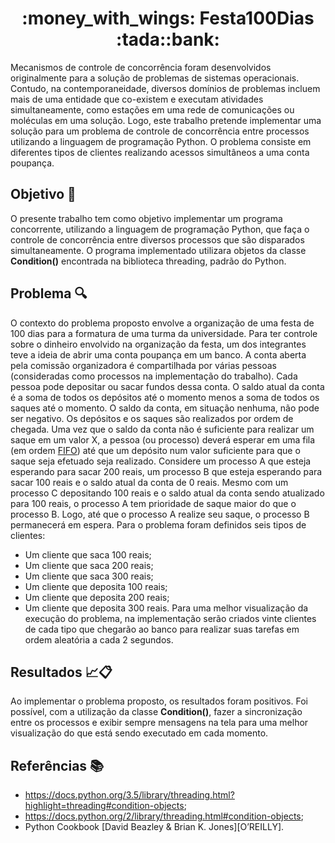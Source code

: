<h1 align="center">:money_with_wings: Festa100Dias :tada::bank: </h1>

Mecanismos de controle de concorrência foram desenvolvidos originalmente para a solução de problemas
de sistemas operacionais. Contudo, na contemporaneidade, diversos domínios de problemas incluem mais
de uma entidade que co-existem e executam atividades simultaneamente, como estações em uma rede de
comunicações ou moléculas em uma solução. Logo, este trabalho pretende implementar uma solução para
um problema de controle de concorrência entre processos utilizando a linguagem de programação Python. O
problema consiste em diferentes tipos de clientes realizando acessos simultâneos a uma conta poupança.

## Objetivo :pushpin:

O presente trabalho tem como objetivo implementar um programa concorrente, utilizando a linguagem
de programação Python, que faça o controle de concorrência entre diversos processos que são disparados
simultaneamente. O programa implementado utilizara objetos da classe **Condition()** encontrada na biblioteca
threading, padrão do Python.

## Problema :mag:

O contexto do problema proposto envolve a organização de uma festa de 100 dias para a formatura de
uma turma da universidade. Para ter controle sobre o dinheiro envolvido na organização da festa, um dos
integrantes teve a ideia de abrir uma conta poupança em um banco.
A conta aberta pela comissão organizadora é compartilhada por várias pessoas (consideradas como processos
na implementação do trabalho). Cada pessoa pode depositar ou sacar fundos dessa conta. O saldo
atual da conta é a soma de todos os depósitos até o momento menos a soma de todos os saques até o momento.
O saldo da conta, em situação nenhuma, não pode ser negativo. Os depósitos e os saques são realizados
por ordem de chegada.
Uma vez que o saldo da conta não é suficiente para realizar um saque em um valor X, a pessoa (ou
processo) deverá esperar em uma fila (em ordem [FIFO](https://pt.wikipedia.org/wiki/FIFO)) até que um depósito
num valor suficiente para que o saque seja efetuado seja realizado. Considere um processo A que esteja esperando
para sacar 200 reais, um processo B que esteja esperando para sacar 100 reais e o saldo atual da conta de 0 reais.
Mesmo com um processo C depositando 100 reais e o saldo atual da conta sendo atualizado para 100 reais, o processo A
tem prioridade de saque maior do que o processo B. Logo, até que o processo A realize seu saque, o processo B
permanecerá em espera.
Para o problema foram definidos seis tipos de clientes:
- Um cliente que saca 100 reais;
- Um cliente que saca 200 reais;
- Um cliente que saca 300 reais;
- Um cliente que deposita 100 reais;
- Um cliente que deposita 200 reais;
- Um cliente que deposita 300 reais.
Para uma melhor visualização da execução do problema, na implementação serão criados vinte clientes
de cada tipo que chegarão ao banco para realizar suas tarefas em ordem aleatória a cada 2 segundos.

## Resultados :chart_with_upwards_trend::clipboard:

Ao implementar o problema proposto, os resultados foram positivos. Foi possível, com a
utilização da classe **Condition()**, fazer a sincronização entre os processos e exibir sempre mensagens na tela
para uma melhor visualização do que está sendo executado em cada momento.

## Referências :books:

- https://docs.python.org/3.5/library/threading.html?highlight=threading#condition-objects;
- https://docs.python.org/2/library/threading.html#condition-objects;
- Python Cookbook [David Beazley & Brian K. Jones][O’REILLY].

